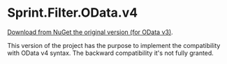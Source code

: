 Sprint.Filter.OData.v4
===================
[Download from NuGet the original version (for OData v3)](http://nuget.org/packages/Sprint.Filter.OData).

This version of the project has the purpose to implement the compatibility with OData v4 syntax.
The backward compatibility it's not fully granted.
